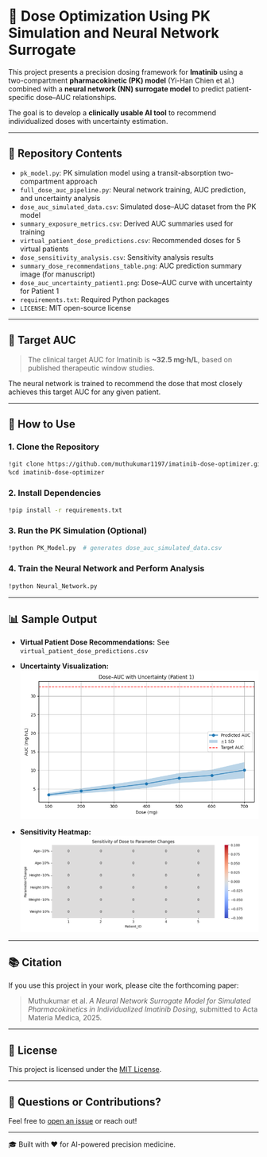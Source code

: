 # 🧠 Dose Optimization Using PK Simulation and Neural Network Surrogate

This project presents a precision dosing framework for **Imatinib** using a two-compartment **pharmacokinetic (PK) model** (Yi-Han Chien et al.) combined with a **neural network (NN) surrogate model** to predict patient-specific dose–AUC relationships.

The goal is to develop a **clinically usable AI tool** to recommend individualized doses with uncertainty estimation.

---

## 📂 Repository Contents

* `pk_model.py`: PK simulation model using a transit-absorption two-compartment approach
* `full_dose_auc_pipeline.py`: Neural network training, AUC prediction, and uncertainty analysis
* `dose_auc_simulated_data.csv`: Simulated dose–AUC dataset from the PK model
* `summary_exposure_metrics.csv`: Derived AUC summaries used for training
* `virtual_patient_dose_predictions.csv`: Recommended doses for 5 virtual patients
* `dose_sensitivity_analysis.csv`: Sensitivity analysis results
* `summary_dose_recommendations_table.png`: AUC prediction summary image (for manuscript)
* `dose_auc_uncertainty_patient1.png`: Dose–AUC curve with uncertainty for Patient 1
* `requirements.txt`: Required Python packages
* `LICENSE`: MIT open-source license

---

## 🎯 Target AUC

> The clinical target AUC for Imatinib is **\~32.5 mg·h/L**, based on published therapeutic window studies.

The neural network is trained to recommend the dose that most closely achieves this target AUC for any given patient.

---

## 🚀 How to Use

### 1. Clone the Repository

```bash
!git clone https://github.com/muthukumar1197/imatinib-dose-optimizer.git
%cd imatinib-dose-optimizer
```

### 2. Install Dependencies

```bash
!pip install -r requirements.txt
```

### 3. Run the PK Simulation (Optional)

```bash
!python PK_Model.py  # generates dose_auc_simulated_data.csv
```

### 4. Train the Neural Network and Perform Analysis

```bash
!python Neural_Network.py
```

---

## 📊 Sample Output

* **Virtual Patient Dose Recommendations:**
  See `virtual_patient_dose_predictions.csv`

* **Uncertainty Visualization:**
  ![Dose AUC Curve](dose_auc_uncertainty_patient1.png)

* **Sensitivity Heatmap:**
  ![Sensitivity](sensitivity_heatmap_dose.png)

---

## 📚 Citation

If you use this project in your work, please cite the forthcoming paper:

> Muthukumar et al. *A Neural Network Surrogate Model for Simulated Pharmacokinetics in Individualized Imatinib Dosing*, submitted to Acta Materia Medica, 2025.

---

## 🚪 License

This project is licensed under the [MIT License](LICENSE).

---

## 💬 Questions or Contributions?

Feel free to [open an issue](https://github.com/muthukumar1197/imatinib-dose-optimizer/issues) or reach out!

---

🎓 Built with ❤️ for AI-powered precision medicine.
